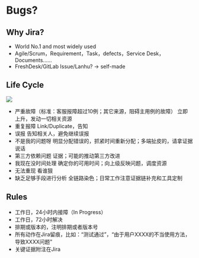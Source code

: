# Bugs?
## Why Jira?
- World No.1 and most widely used
- Agile/Scrum，Requirement，Task，defects，Service Desk，Documents......
- FreshDesk/GitLab Issue/Lanhu? -> self-made
## Life Cycle

![](https://www.google.com/url?sa=i&url=https%3A%2F%2Fwww.guru99.com%2Fdefect-life-cycle.html&psig=AOvVaw2HNaJ7dr7rZkMX9nEc5hvM&ust=1604038226329000&source=images&cd=vfe&ved=0CAIQjRxqFwoTCKjz7JqS2ewCFQAAAAAdAAAAABAg)

- 严重故障（标准：客服报障超过10例；其它来源，阻碍主用例的故障）
	立即上升，发动一切相关资源
- 重复报障
	Link/Duplicate，告知
- 误报
	告知相关人，避免继续误报
- 不是我的问题呀
	明显分配错误的，抓紧时间重新分配；多端扯皮的，请拿证据说话
- 第三方依赖问题
	证据；可能的推动第三方改进
- 我现在没时间处理
	确定你的可用时间；向上级反映问题，调度资源
- 无法重现
	看谁狠
- 缺乏足够手段进行分析
	全链路染色；日常工作注意证据链补充和工具定制
## Rules
- 工作日，24小时内接障（In Progress）
- 工作日，72小时解决
- 排期或版本的，注明排期或者版本号
- 所有动作在Jira留痕，比如：“测试通过”，“由于用户XXXX的不当使用方法，导致XXXX问题”
- 关键证据附注在Jira
